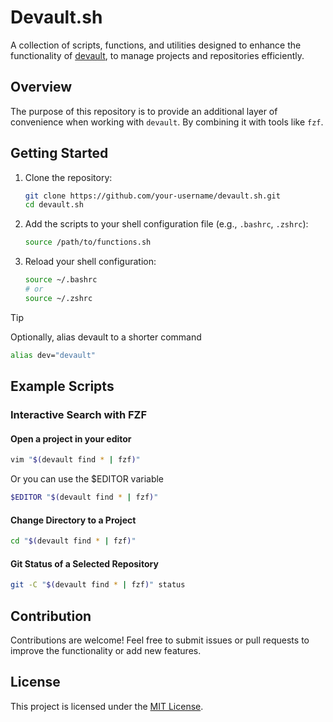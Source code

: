 # Devault.sh

A collection of scripts, functions, and utilities designed to enhance the
functionality of [devault](https://github.com/0x15BA88FF/devault), to manage projects and repositories efficiently.

## Overview

The purpose of this repository is to provide an additional layer of convenience
when working with `devault`. By combining it with tools like `fzf`.

## Getting Started

1. Clone the repository:

   ```sh
   git clone https://github.com/your-username/devault.sh.git
   cd devault.sh
   ```

2. Add the scripts to your shell configuration file (e.g., `.bashrc`, `.zshrc`):

   ```sh
   source /path/to/functions.sh
   ```

3. Reload your shell configuration:

   ```sh
   source ~/.bashrc
   # or
   source ~/.zshrc
   ```

> [!TIP]
> Optionally, alias devault to a shorter command
>
>   ```sh
>   alias dev="devault"
>   ```

## Example Scripts

### Interactive Search with FZF

#### Open a project in your editor

```sh
vim "$(devault find * | fzf)"
```
Or you can use the $EDITOR variable

```sh
$EDITOR "$(devault find * | fzf)"
```

#### Change Directory to a Project

```sh
cd "$(devault find * | fzf)"
```

#### Git Status of a Selected Repository

```sh
git -C "$(devault find * | fzf)" status
```

## Contribution

Contributions are welcome! Feel free to submit issues or pull requests to
improve the functionality or add new features.

## License

This project is licensed under the [MIT License](LICENSE).

